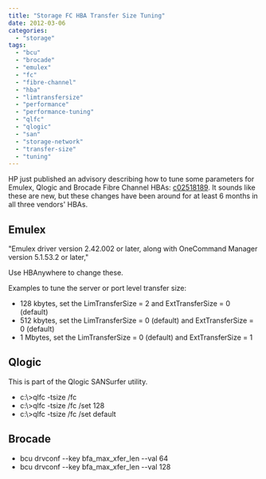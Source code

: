 ```yaml
---
title: "Storage FC HBA Transfer Size Tuning"
date: 2012-03-06
categories: 
  - "storage"
tags: 
  - "bcu"
  - "brocade"
  - "emulex"
  - "fc"
  - "fibre-channel"
  - "hba"
  - "limtransfersize"
  - "performance"
  - "performance-tuning"
  - "qlfc"
  - "qlogic"
  - "san"
  - "storage-network"
  - "transfer-size"
  - "tuning"
---
```


HP just published an advisory describing how to tune some parameters for Emulex, Qlogic and Brocade Fibre Channel HBAs: [c02518189](http://h20000.www2.hp.com/bizsupport/TechSupport/Document.jsp?objectID=c02518189). It sounds like these are new, but these changes have been around for at least 6 months in all three vendors' HBAs.

## **Emulex**

"Emulex driver version 2.42.002 or later, along with OneCommand Manager version 5.1.53.2 or later,"

Use HBAnywhere to change these.

Examples to tune the server or port level transfer size:

- 128 kbytes, set the LimTransferSize = 2 and ExtTransferSize = 0 (default)
- 512 kbytes, set the LimTransferSize = 0 (default) and ExtTransferSize = 0 (default)
- 1 Mbytes, set the LimTransferSize = 0 (default) and ExtTransferSize = 1

## Qlogic

This is part of the Qlogic SANSurfer utility.

- c:\\>qlfc -tsize /fc
- c:\\>qlfc -tsize /fc /set 128
- c:\\>qlfc -tsize /fc /set default

## Brocade

- bcu drvconf --key bfa\_max\_xfer\_len --val 64
- bcu drvconf --key bfa\_max\_xfer\_len --val 128
